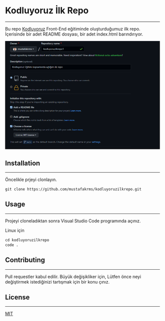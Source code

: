 # Kodluyoruz İlk Repo
---
Bu repo [Kodluyoruz](https://www.kodluyoruz.org) Front-End eğitiminde oluşturduğumuz ilk repo. İçerisinde bir adet README dosyası, bir adet index.html barındırıyor.

![githup png](figures/github.png)

## Installation

---
Öncelikle prjeyi clonlayın.
```
git clone https://github.com/mustafakrms/kodluyoruzilkrepo.git
```
## Usage

---

Projeyi cloneladıktan sonra Visual Studio Code programında açınız.

Linux için
```
cd kodluyoruzilkrepo
code .
```

## Contributing

---

Pull requestler kabul edilir. Büyük değişikliker için, Lütfen önce neyi değiştirmek istediğinizi tartışmak için bir konu çınız.

## License

---

[MIT](https://choosealicense.com/licenses/mit/)


